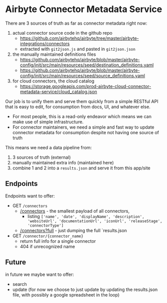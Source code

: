 # Airbyte Connector Metadata Service

There are 3 sources of truth as far as connector metadata right now:

1. actual connector source code in the github repo
    - https://github.com/airbytehq/airbyte/tree/master/airbyte-integrations/connectors
    - extracted with `git2json.js` and pasted in `git2json.json`
2. the manually maintained definitions files
    - https://github.com/airbytehq/airbyte/blob/master/airbyte-config/init/src/main/resources/seed/destination_definitions.yaml
    - https://github.com/airbytehq/airbyte/blob/master/airbyte-config/init/src/main/resources/seed/source_definitions.yaml
3. for cloud connectors, the cloud catalog
    - https://storage.googleapis.com/prod-airbyte-cloud-connector-metadata-service/cloud_catalog.json

Our job is to unify them and serve them quickly from a simple RESTful API that is easy to edit, for consumption from docs, UI, and whatever else. 

- For most people, this is a read-only endeavor which means we can make use of simple infrastructure.
- For connector maintainers, we need a simple and fast way to update connector metadata for consumption despite not having one source of truth

This means we need a data pipeline from:

1. 3 sources of truth (external)
2. manually maintained extra info (maintained here)
3. combine 1 and 2 into a `results.json` and serve it from this app/site

## Endpoints

Endpoints want to offer:

- GET `/connectors`
  - [/connectors](/connectors) - the smallest payload of all connectors, 
    - listing `['name', 'date', 'displayName', 'description', 'websiteUrl', 'documentationUrl', 'iconUrl', 'releaseStage', 'connectorType']`
  - [/connectors?full](/connectors?full) - just dumping the full `results.json
- GET `/connector/{connector_name}`
  - return full info for a single connector
  - 404 if unrecognized name

## Future

in future we maybe want to offer:

- search
- update (for now we choose to just update by updating the results.json file, with possibly a google spreadsheet in the loop)